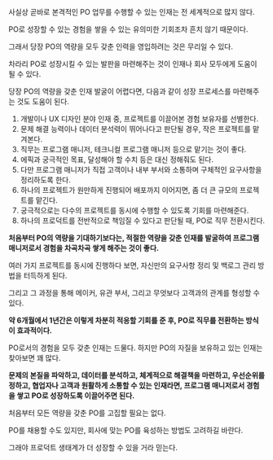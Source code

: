 사실상 곧바로 본격적인 PO 업무를 수행할 수 있는 인재는 전 세계적으로 많지 않다.

PO로 성장할 수 있는 경험을 쌓을 수 있는 유의미한 기회조차 흔치 않기 때문이다.

그래서 당장 PO의 역량을 모두 갖춘 인력을 영입하려는 것은 무리일 수 있다.

차라리 PO로 성장시킬 수 있는 발판을 마련해주는 것이 인재나 회사 모두에게 도움이 될 수 있다.

당장 PO의 역량을 갖춘 인재 발굴이 어렵다면, 다음과 같이 성장 프로세스를 마련해주는 것도 도움이 된다.

1. 개발이나 UX 디자인 분야 인재 중, 프로젝트를 이끌어본 경험 보유자를 선별한다.
2. 문제 해결 능력이나 데이터 분석력이 뛰어나다고 판단될 경우, 작은 프로젝트를 맡겨본다.
3. 직무는 프로그램 매니저, 테크니컬 프로그램 매니저 등으로 맡기는 것이 좋다.
4. 에픽과 궁극적인 목표, 달성해야 할 수치 등은 대신 정해줘도 된다.
5. 다만 프로그램 매니저가 직접 고객이나 내부 부서와 소통하며 구체적인 요구사항을 정리하도록 한다.
6. 하나의 프로젝트가 원만하게 진행되어 배포까지 이어지면, 좀 더 큰 규모의 프로젝트를 맡긴다.
7. 궁극적으로는 다수의 프로젝트를 동시에 수행할 수 있도록 기회를 마련해준다.
8. 하나의 프로덕트를 전반적으로 책임질 수 있다고 판단될 때, PO로 직무 전환시킨다.

**처음부터 PO의 역량을 기대하기보다는, 적절한 역량을 갖춘 인재를 발굴하여 프로그램 매니저로서 경험을 차곡차곡 쌓게 해주는 것이 좋다.**

여러 가지 프로젝트를 동시에 진행하다 보면, 자신만의 요구사항 정리 및 백로그 관리 방법을 터득하게 된다.

그리고 그 과정을 통해 메이커, 유관 부서, 그리고 무엇보다 고객과의 관계를 형성할 수 있다.

**약 6개월에서 1년간은 이렇게 차분히 적응할 기회를 준 후, PO로 직무를 전환하는 방식이 효과적이다.**

PO로서의 경험을 모두 갖춘 인재는 드물다. 하지만 PO의 자질을 보유하고 있는 인재는 찾아보면 꽤 많다.

**문제의 본질을 파악하고, 데이터를 분석하고, 체계적으로 해결책을 마련하고, 우선순위를 정하고, 협업자나 고객과 원활하게 소통할 수 있는 인재라면, 프로그램 매니저로서 경험을 쌓고 PO로 성장하도록 이끌어주면 된다.**

처음부터 모든 역량을 갖춘 PO를 고집할 필요는 없다.

PO를 채용할 수도 있지만, 회사에 맞는 PO를 육성하는 방법도 고려하길 바란다.

그래야 프로덕트 생태계가 더 성장할 수 있을 거라 믿는다.
